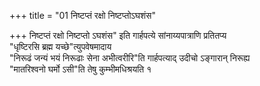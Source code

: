 +++
title = "01 निष्टप्तं रक्षो निष्टप्तोऽघशंस"

+++
निष्टप्तं रक्षो निष्टप्तो ऽघशंस" इति गार्हपत्ये सांनाय्यपात्राणि प्रतितप्य  
"धृष्टिरसि ब्रह्म यच्छे"त्युपवेषमादाय  
"निरूढं जन्यं भयं निरूढाः सेना अभीत्वरीरि"ति गार्हपत्याद् उदीचो ऽङ्गारान् निरूह्य  
"मातरिश्वनो घर्मो ऽसी"ति तेषु कुम्भीमधिश्रयति १  
